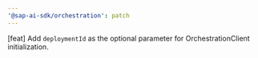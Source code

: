 ```yaml
---
'@sap-ai-sdk/orchestration': patch
---
```


[feat] Add `deploymentId` as the optional parameter for OrchestrationClient initialization.

